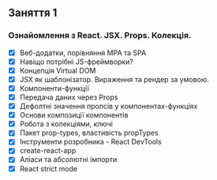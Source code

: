 ## Заняття 1

### Ознайомлення з React. JSX. Props. Колекція.

- [x] Веб-додатки, порівняння MPA та SPA
- [x] Навіщо потрібні JS-фреймворки?
- [x] Концепція Virtual DOM
- [x] JSX як шаблонізатор. Вираження та рендер за умовою.
- [x] Компоненти-функції
- [x] Передача даних через Props
- [x] Дефолтні значення пропсів у компонентах-функціях
- [x] Основи композиції компонентів
- [x] Робота з колекціями, ключі
- [x] Пакет prop-types, властивість propTypes
- [x] Інструменти розробника - React DevTools
- [x] create-react-app
- [x] Аліаси та абсолютні імпорти
- [x] React strict mode
